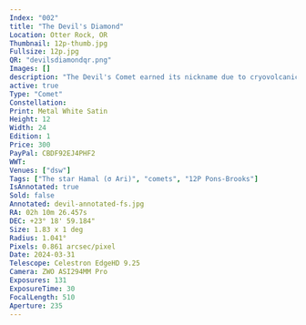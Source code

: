 ```yaml
---
Index: "002"
title: "The Devil's Diamond"
Location: Otter Rock, OR
Thumbnail: 12p-thumb.jpg
Fullsize: 12p.jpg
QR: "devilsdiamondqr.png"
Images: []
description: "The Devil's Comet earned its nickname due to cryovolcanic activity. Explosions of gases have been observed and one image gave it a distinct horned aspect. Comet 12P/Pons-Brooks is periodic, with an orbit every 71 years, making it a Halley-type comet. This year it was especially bright. I only had a few hours to image it after dusk, so I used a fast HyperStar system from the deck of some friends with an ocean view to avoid obstructions on the horizon. The comet is known for having an amazingly long and intricately detailed tail that I believe stands out in the metal print of this capture. It is in close proximity to bright star Hamal that glows like a diamond, hence: the Devil's diamond." 
active: true
Type: "Comet"
Constellation: 
Print: Metal White Satin
Height: 12
Width: 24
Edition: 1
Price: 300
PayPal: CBDF92EJ4PHF2
WWT: 
Venues: ["dsw"]
Tags: ["The star Hamal (σ Ari)", "comets", "12P Pons-Brooks"]           
IsAnnotated: true
Sold: false
Annotated: devil-annotated-fs.jpg
RA: 02h 10m 26.457s
DEC: +23° 18' 59.184"
Size: 1.83 x 1 deg
Radius: 1.041°
Pixels: 0.861 arcsec/pixel
Date: 2024-03-31
Telescope: Celestron EdgeHD 9.25
Camera: ZWO ASI294MM Pro
Exposures: 131
ExposureTime: 30
FocalLength: 510
Aperture: 235
---
```

